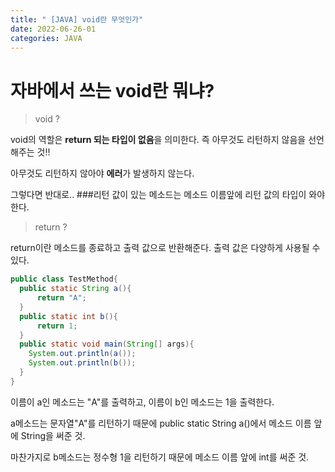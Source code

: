 ```yaml
---
title: " [JAVA] void란 무엇인가"
date: 2022-06-26-01
categories: JAVA
---
```


# 자바에서 쓰는 void란 뭐냐?

> void ?

void의 역할은 **return 되는 타입이 없음**을 의미한다.
즉 아무것도 리턴하지 않음을 선언해주는 것!!

아무것도 리턴하지 않아야 **에러**가 발생하지 않는다.

그렇다면 반대로..
###리턴 값이 있는 메소드는 메소드 이름앞에 리턴 값의 타입이 와야한다.

> return ?

return이란 메소드를 종료하고 출력 값으로 반환해준다. 출력 값은 다양하게 사용될 수 있다.
```java
public class TestMethod{
  public static String a(){
      return "A";
  }
  public static int b(){
      return 1;
  }
  public static void main(String[] args){
    System.out.println(a());
    System.out.println(b());
  }
}
```
이름이 a인 메소드는 "A"를 출력하고, 이름이 b인 메소드는 1을 출력한다.

a메소드는 문자열"A"를 리턴하기 때문에 public static String a()에서 메소드 이름 앞에 String을 써준 것.

마찬가지로 b메소드는 정수형 1을 리턴하기 때문에 메소드 이름 앞에 int를 써준 것.
